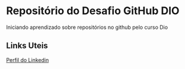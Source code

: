 # Repositório do Desafio GitHub DIO
Iniciando aprendizado sobre repositórios no github pelo curso Dio

## Links Uteis
[Perfil do Linkedin](https://www.linkedin.com/in/renansclemonini-071996333313/)
